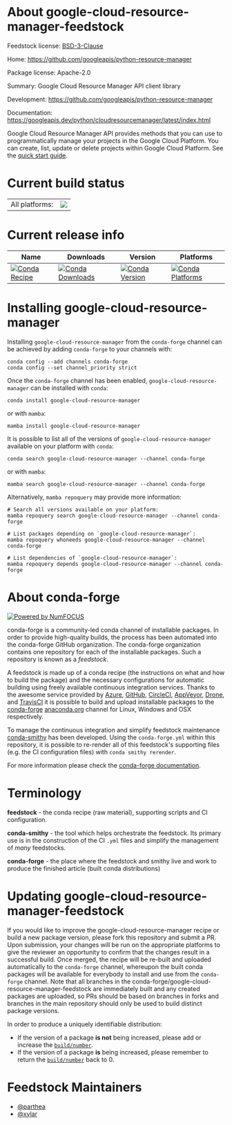 About google-cloud-resource-manager-feedstock
=============================================

Feedstock license: [BSD-3-Clause](https://github.com/conda-forge/google-cloud-resource-manager-feedstock/blob/main/LICENSE.txt)

Home: https://github.com/googleapis/python-resource-manager

Package license: Apache-2.0

Summary: Google Cloud Resource Manager API client library

Development: https://github.com/googleapis/python-resource-manager

Documentation: https://googleapis.dev/python/cloudresourcemanager/latest/index.html

Google Cloud Resource Manager API provides methods that you can use to programmatically manage your projects in the Google Cloud Platform. You can create, list, update or delete projects within Google Cloud Platform.
See the [quick start guide](https://googleapis.dev/python/cloudresourcemanager/latest/index.html#quick-start).

Current build status
====================


<table><tr><td>All platforms:</td>
    <td>
      <a href="https://dev.azure.com/conda-forge/feedstock-builds/_build/latest?definitionId=9619&branchName=main">
        <img src="https://dev.azure.com/conda-forge/feedstock-builds/_apis/build/status/google-cloud-resource-manager-feedstock?branchName=main">
      </a>
    </td>
  </tr>
</table>

Current release info
====================

| Name | Downloads | Version | Platforms |
| --- | --- | --- | --- |
| [![Conda Recipe](https://img.shields.io/badge/recipe-google--cloud--resource--manager-green.svg)](https://anaconda.org/conda-forge/google-cloud-resource-manager) | [![Conda Downloads](https://img.shields.io/conda/dn/conda-forge/google-cloud-resource-manager.svg)](https://anaconda.org/conda-forge/google-cloud-resource-manager) | [![Conda Version](https://img.shields.io/conda/vn/conda-forge/google-cloud-resource-manager.svg)](https://anaconda.org/conda-forge/google-cloud-resource-manager) | [![Conda Platforms](https://img.shields.io/conda/pn/conda-forge/google-cloud-resource-manager.svg)](https://anaconda.org/conda-forge/google-cloud-resource-manager) |

Installing google-cloud-resource-manager
========================================

Installing `google-cloud-resource-manager` from the `conda-forge` channel can be achieved by adding `conda-forge` to your channels with:

```
conda config --add channels conda-forge
conda config --set channel_priority strict
```

Once the `conda-forge` channel has been enabled, `google-cloud-resource-manager` can be installed with `conda`:

```
conda install google-cloud-resource-manager
```

or with `mamba`:

```
mamba install google-cloud-resource-manager
```

It is possible to list all of the versions of `google-cloud-resource-manager` available on your platform with `conda`:

```
conda search google-cloud-resource-manager --channel conda-forge
```

or with `mamba`:

```
mamba search google-cloud-resource-manager --channel conda-forge
```

Alternatively, `mamba repoquery` may provide more information:

```
# Search all versions available on your platform:
mamba repoquery search google-cloud-resource-manager --channel conda-forge

# List packages depending on `google-cloud-resource-manager`:
mamba repoquery whoneeds google-cloud-resource-manager --channel conda-forge

# List dependencies of `google-cloud-resource-manager`:
mamba repoquery depends google-cloud-resource-manager --channel conda-forge
```


About conda-forge
=================

[![Powered by
NumFOCUS](https://img.shields.io/badge/powered%20by-NumFOCUS-orange.svg?style=flat&colorA=E1523D&colorB=007D8A)](https://numfocus.org)

conda-forge is a community-led conda channel of installable packages.
In order to provide high-quality builds, the process has been automated into the
conda-forge GitHub organization. The conda-forge organization contains one repository
for each of the installable packages. Such a repository is known as a *feedstock*.

A feedstock is made up of a conda recipe (the instructions on what and how to build
the package) and the necessary configurations for automatic building using freely
available continuous integration services. Thanks to the awesome service provided by
[Azure](https://azure.microsoft.com/en-us/services/devops/), [GitHub](https://github.com/),
[CircleCI](https://circleci.com/), [AppVeyor](https://www.appveyor.com/),
[Drone](https://cloud.drone.io/welcome), and [TravisCI](https://travis-ci.com/)
it is possible to build and upload installable packages to the
[conda-forge](https://anaconda.org/conda-forge) [anaconda.org](https://anaconda.org/)
channel for Linux, Windows and OSX respectively.

To manage the continuous integration and simplify feedstock maintenance
[conda-smithy](https://github.com/conda-forge/conda-smithy) has been developed.
Using the ``conda-forge.yml`` within this repository, it is possible to re-render all of
this feedstock's supporting files (e.g. the CI configuration files) with ``conda smithy rerender``.

For more information please check the [conda-forge documentation](https://conda-forge.org/docs/).

Terminology
===========

**feedstock** - the conda recipe (raw material), supporting scripts and CI configuration.

**conda-smithy** - the tool which helps orchestrate the feedstock.
                   Its primary use is in the construction of the CI ``.yml`` files
                   and simplify the management of *many* feedstocks.

**conda-forge** - the place where the feedstock and smithy live and work to
                  produce the finished article (built conda distributions)


Updating google-cloud-resource-manager-feedstock
================================================

If you would like to improve the google-cloud-resource-manager recipe or build a new
package version, please fork this repository and submit a PR. Upon submission,
your changes will be run on the appropriate platforms to give the reviewer an
opportunity to confirm that the changes result in a successful build. Once
merged, the recipe will be re-built and uploaded automatically to the
`conda-forge` channel, whereupon the built conda packages will be available for
everybody to install and use from the `conda-forge` channel.
Note that all branches in the conda-forge/google-cloud-resource-manager-feedstock are
immediately built and any created packages are uploaded, so PRs should be based
on branches in forks and branches in the main repository should only be used to
build distinct package versions.

In order to produce a uniquely identifiable distribution:
 * If the version of a package **is not** being increased, please add or increase
   the [``build/number``](https://docs.conda.io/projects/conda-build/en/latest/resources/define-metadata.html#build-number-and-string).
 * If the version of a package **is** being increased, please remember to return
   the [``build/number``](https://docs.conda.io/projects/conda-build/en/latest/resources/define-metadata.html#build-number-and-string)
   back to 0.

Feedstock Maintainers
=====================

* [@parthea](https://github.com/parthea/)
* [@xylar](https://github.com/xylar/)

